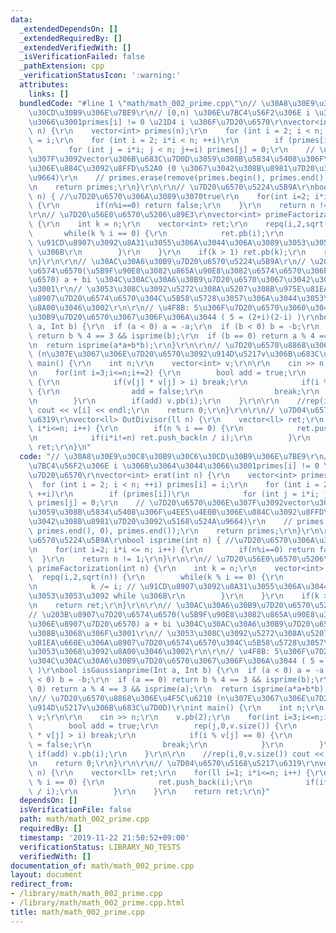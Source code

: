 ```yaml
---
data:
  _extendedDependsOn: []
  _extendedRequiredBy: []
  _extendedVerifiedWith: []
  _isVerificationFailed: false
  _pathExtension: cpp
  _verificationStatusIcon: ':warning:'
  attributes:
    links: []
  bundledCode: "#line 1 \"math/math_002_prime.cpp\"\n// \u30A8\u30E9\u30C8\u30B9\u30C6\
    \u30CD\u30B9\u306E\u7BE9\r\n// [0,n) \u306E\u7BC4\u56F2\u306E i \u306B\u3064\u3044\
    \u3066\u3001primes[i] != 0 \u21D4 i \u306F\u7D20\u6570\r\nvector<int> erat(int\
    \ n) {\r\n    vector<int> primes(n);\r\n    for (int i = 2; i < n; ++i) primes[i]\
    \ = i;\r\n    for (int i = 2; i*i < n; ++i)\r\n        if (primes[i])\r\n    \
    \        for (int j = i*i; j < n; j+=i) primes[j] = 0;\r\n    // \u7D20\u6570\u306E\
    \u307F\u3092vector\u306B\u683C\u7D0D\u3059\u308B\u5834\u5408\u306F\u4EE5\u4E0B\
    \u306E\u884C\u3092\u8FFD\u52A0 (0 \u3067\u3042\u308B\u8981\u7D20\u3092\u5168\u524A\
    \u9664)\r\n    // primes.erase(remove(primes.begin(), primes.end(), 0), primes.end());\r\
    \n    return primes;\r\n}\r\n\r\n// \u7D20\u6570\u5224\u5B9A\r\nbool isprime(int\
    \ n) { //\u7D20\u6570\u306A\u3089\u3070true\r\n    for(int i=2; i*i <= n; i++)\
    \ {\r\n        if(n%i==0) return false;\r\n    }\r\n    return n != 1;\r\n}\r\n\
    \r\n// \u7D20\u56E0\u6570\u5206\u89E3\r\nvector<int> primeFactorization(int n)\
    \ {\r\n    int k = n;\r\n    vector<int> ret;\r\n    repq(i,2,sqrt(n)) {\r\n \
    \       while(k % i == 0) {\r\n            ret.pb(i);\r\n            k /= i; //\
    \ \u91CD\u8907\u3092\u8A31\u3055\u306A\u3044\u306A\u3089\u3053\u3053\u3092 while\
    \ \u306B\r\n        }\r\n    }\r\n    if(k > 1) ret.pb(k);\r\n    return ret;\r\
    \n}\r\n\r\n// \u30AC\u30A6\u30B9\u7D20\u6570\u5224\u5B9A\r\n// \u203B\u8907\u7D20\
    \u6574\u6570(\u5B9F\u90E8\u3082\u865A\u90E8\u3082\u6574\u6570\u306E\u8907\u7D20\
    \u6570) a + bi \u304C\u30AC\u30A6\u30B9\u7D20\u6570\u3067\u3042\u308B\u3068\u306F\
    \u3001\r\n// \u3053\u308C\u3092\u5272\u308A\u5207\u308B\u975E\u81EA\u660E\u306A\
    \u8907\u7D20\u6574\u6570\u304C\u5B58\u5728\u3057\u306A\u3044\u3053\u3068\u3092\
    \u8A00\u3046\u3002\r\n\r\n// \u4F8B: 5\u306F\u7D20\u6570\u3060\u304C\u30AC\u30A6\
    \u30B9\u7D20\u6570\u3067\u306F\u306A\u3044 ( 5 = (2+i)(2-i) )\r\nbool isGaussianprime(Int\
    \ a, Int b) {\r\n  if (a < 0) a = -a;\r\n  if (b < 0) b = -b;\r\n  if (a == 0)\
    \ return b % 4 == 3 && isprime(b);\r\n  if (b == 0) return a % 4 == 3 && isprime(a);\r\
    \n  return isprime(a*a+b*b);\r\n}\r\n\r\n// \u7D20\u6570\u8868\u306E\u4F5C\u6210\
    \ (n\u307E\u3067\u306E\u7D20\u6570\u3092\u914D\u5217v\u306B\u683C\u7D0D)\r\nint\
    \ main() {\r\n    int n;\r\n    vector<int> v;\r\n\r\n    cin >> n;\r\n    v.pb(2);\r\
    \n    for(int i=3;i<=n;i+=2) {\r\n        bool add = true;\r\n        rep(j,0,v.size())\
    \ {\r\n            if(v[j] * v[j] > i) break;\r\n            if(i % v[j] == 0)\
    \ {\r\n                add = false;\r\n                break;\r\n            }\r\
    \n        }\r\n        if(add) v.pb(i);\r\n    }\r\n\r\n    //rep(i,0,v.size())\
    \ cout << v[i] << endl;\r\n    return 0;\r\n}\r\n\r\n// \u7D04\u6570\u5168\u5217\
    \u6319\r\nvector<ll> OutDivisor(ll n) {\r\n    vector<ll> ret;\r\n    for(ll i=1;\
    \ i*i<=n; i++) {\r\n        if(n % i == 0) {\r\n            ret.push_back(i);\r\
    \n            if(i*i!=n) ret.push_back(n / i);\r\n        }\r\n    }\r\n    return\
    \ ret;\r\n}\n"
  code: "// \u30A8\u30E9\u30C8\u30B9\u30C6\u30CD\u30B9\u306E\u7BE9\r\n// [0,n) \u306E\
    \u7BC4\u56F2\u306E i \u306B\u3064\u3044\u3066\u3001primes[i] != 0 \u21D4 i \u306F\
    \u7D20\u6570\r\nvector<int> erat(int n) {\r\n    vector<int> primes(n);\r\n  \
    \  for (int i = 2; i < n; ++i) primes[i] = i;\r\n    for (int i = 2; i*i < n;\
    \ ++i)\r\n        if (primes[i])\r\n            for (int j = i*i; j < n; j+=i)\
    \ primes[j] = 0;\r\n    // \u7D20\u6570\u306E\u307F\u3092vector\u306B\u683C\u7D0D\
    \u3059\u308B\u5834\u5408\u306F\u4EE5\u4E0B\u306E\u884C\u3092\u8FFD\u52A0 (0 \u3067\
    \u3042\u308B\u8981\u7D20\u3092\u5168\u524A\u9664)\r\n    // primes.erase(remove(primes.begin(),\
    \ primes.end(), 0), primes.end());\r\n    return primes;\r\n}\r\n\r\n// \u7D20\
    \u6570\u5224\u5B9A\r\nbool isprime(int n) { //\u7D20\u6570\u306A\u3089\u3070true\r\
    \n    for(int i=2; i*i <= n; i++) {\r\n        if(n%i==0) return false;\r\n  \
    \  }\r\n    return n != 1;\r\n}\r\n\r\n// \u7D20\u56E0\u6570\u5206\u89E3\r\nvector<int>\
    \ primeFactorization(int n) {\r\n    int k = n;\r\n    vector<int> ret;\r\n  \
    \  repq(i,2,sqrt(n)) {\r\n        while(k % i == 0) {\r\n            ret.pb(i);\r\
    \n            k /= i; // \u91CD\u8907\u3092\u8A31\u3055\u306A\u3044\u306A\u3089\
    \u3053\u3053\u3092 while \u306B\r\n        }\r\n    }\r\n    if(k > 1) ret.pb(k);\r\
    \n    return ret;\r\n}\r\n\r\n// \u30AC\u30A6\u30B9\u7D20\u6570\u5224\u5B9A\r\n\
    // \u203B\u8907\u7D20\u6574\u6570(\u5B9F\u90E8\u3082\u865A\u90E8\u3082\u6574\u6570\
    \u306E\u8907\u7D20\u6570) a + bi \u304C\u30AC\u30A6\u30B9\u7D20\u6570\u3067\u3042\
    \u308B\u3068\u306F\u3001\r\n// \u3053\u308C\u3092\u5272\u308A\u5207\u308B\u975E\
    \u81EA\u660E\u306A\u8907\u7D20\u6574\u6570\u304C\u5B58\u5728\u3057\u306A\u3044\
    \u3053\u3068\u3092\u8A00\u3046\u3002\r\n\r\n// \u4F8B: 5\u306F\u7D20\u6570\u3060\
    \u304C\u30AC\u30A6\u30B9\u7D20\u6570\u3067\u306F\u306A\u3044 ( 5 = (2+i)(2-i)\
    \ )\r\nbool isGaussianprime(Int a, Int b) {\r\n  if (a < 0) a = -a;\r\n  if (b\
    \ < 0) b = -b;\r\n  if (a == 0) return b % 4 == 3 && isprime(b);\r\n  if (b ==\
    \ 0) return a % 4 == 3 && isprime(a);\r\n  return isprime(a*a+b*b);\r\n}\r\n\r\
    \n// \u7D20\u6570\u8868\u306E\u4F5C\u6210 (n\u307E\u3067\u306E\u7D20\u6570\u3092\
    \u914D\u5217v\u306B\u683C\u7D0D)\r\nint main() {\r\n    int n;\r\n    vector<int>\
    \ v;\r\n\r\n    cin >> n;\r\n    v.pb(2);\r\n    for(int i=3;i<=n;i+=2) {\r\n\
    \        bool add = true;\r\n        rep(j,0,v.size()) {\r\n            if(v[j]\
    \ * v[j] > i) break;\r\n            if(i % v[j] == 0) {\r\n                add\
    \ = false;\r\n                break;\r\n            }\r\n        }\r\n       \
    \ if(add) v.pb(i);\r\n    }\r\n\r\n    //rep(i,0,v.size()) cout << v[i] << endl;\r\
    \n    return 0;\r\n}\r\n\r\n// \u7D04\u6570\u5168\u5217\u6319\r\nvector<ll> OutDivisor(ll\
    \ n) {\r\n    vector<ll> ret;\r\n    for(ll i=1; i*i<=n; i++) {\r\n        if(n\
    \ % i == 0) {\r\n            ret.push_back(i);\r\n            if(i*i!=n) ret.push_back(n\
    \ / i);\r\n        }\r\n    }\r\n    return ret;\r\n}"
  dependsOn: []
  isVerificationFile: false
  path: math/math_002_prime.cpp
  requiredBy: []
  timestamp: '2019-11-22 21:50:52+09:00'
  verificationStatus: LIBRARY_NO_TESTS
  verifiedWith: []
documentation_of: math/math_002_prime.cpp
layout: document
redirect_from:
- /library/math/math_002_prime.cpp
- /library/math/math_002_prime.cpp.html
title: math/math_002_prime.cpp
---
```

